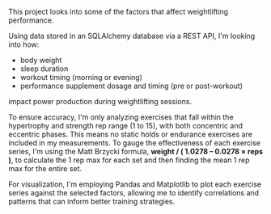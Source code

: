This project looks into some of the factors that affect weightlifting performance.

Using data stored in an SQLAlchemy database via a REST API, I'm looking into how:
- body weight
- sleep duration
- workout timing (morning or evening)
- performance supplement dosage and timing (pre or post-workout)
  
impact power production during weightlifting sessions.

To ensure accuracy, I'm only analyzing exercises that fall within the hypertrophy and strength rep range (1 to 15), with both concentric and eccentric phases. 
This means no static holds or endurance exercises are included in my measurements.
To gauge the effectiveness of each exercise series, I'm using the Matt Brzycki formula, **weight / ( 1.0278 – 0.0278 × reps )**, to calculate the 1 rep max for each set and then finding the mean 1 rep max for the entire set.

For visualization, I'm employing Pandas and Matplotlib to plot each exercise series against the selected factors, allowing me to identify correlations and patterns that can inform better training strategies.
